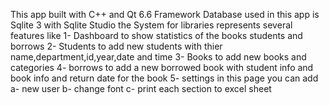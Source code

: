 This app built with C++ and Qt 6.6 Framework
Database used in this app is Sqlite 3 with Sqlite Studio
the System for libraries
represents several features like
1- Dashboard 
    to show statistics of the books students and borrows
2- Students
    to add new students with thier name,department,id,year,date and time
3- Books
    to add new books and categories
4- borrows
    to add a new borrowed book with student info and book info and return date for the book
5- settings
in this page you can add 
    a- new user
    b- change font
    c- print each section to excel sheet
    
